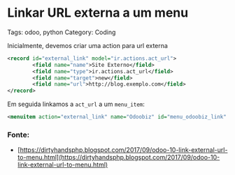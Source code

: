 # Linkar URL externa a um menu

Tags: odoo, python
Category: Coding

Inicialmente, devemos criar uma action para url externa

```xml
<record id="external_link" model="ir.actions.act_url">
        <field name="name">Site Externo</field>
        <field name="type">ir.actions.act_url</field>
        <field name="target">new</field>
        <field name="url">http://blog.exemplo.com</field>
</record>
```

Em seguida linkamos a `act_url` a um `menu_item`:

```xml
<menuitem action="external_link" name="Odoobiz" id="menu_odoobiz_link" parent="website_blog.menu_website_blog_root"/>
```

### Fonte:

- [https://dirtyhandsphp.blogspot.com/2017/09/odoo-10-link-external-url-to-menu.html](https://dirtyhandsphp.blogspot.com/2017/09/odoo-10-link-external-url-to-menu.html)